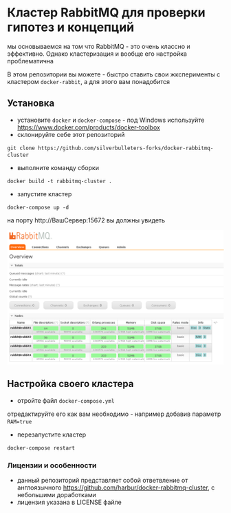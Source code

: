 # Кластер RabbitMQ для проверки гипотез и концепций

мы основываемся на том что RabbitMQ - это очень классно и эффективно.
Однако кластеризация и вообще его настройка проблематична

В этом репозитории вы можете - быстро ставить свои жксперименты с кластером `docker-rabbit`, а для этого вам понадобится

## Установка

* установите `docker` и `docker-compose` - под Windows используйте https://www.docker.com/products/docker-toolbox
* склонируйте себе этот репозиторий 

```
git clone https://github.com/silverbulleters-forks/docker-rabbitmq-cluster
```

* выполните команду сборки

```
docker build -t rabbitmq-cluster .
```

* запустите кластер

```
docker-compose up -d
```

на порту http://ВашСервер:15672 вы должны увидеть 

![вот такую картинку](./rabbitmq-cluster.png)

## Настройка своего кластера

* отройте файл `docker-compose.yml`

отредактируйте его как вам необходимо - например добавив параметр `RAM=true`

* перезапустите кластер

```
docker-compose restart
```

### Лицензии и особенности

* данный репозиторий представляет собой ответвление от англоязычного https://github.com/harbur/docker-rabbitmq-cluster, с небольшими доработками
* лицензия указана в LICENSE файле
